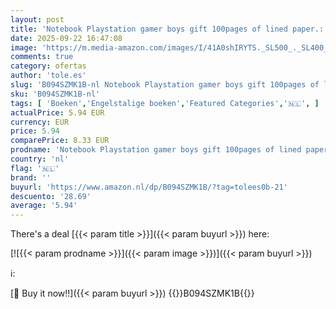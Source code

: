```yaml
---
layout: post
title: 'Notebook Playstation gamer boys gift 100pages of lined paper.: Notebook playstation'
date: 2025-09-22 16:47:08
image: 'https://m.media-amazon.com/images/I/41A0shIRYTS._SL500_._SL400_.jpg'
comments: true
category: ofertas
author: 'tole.es'
slug: 'B094SZMK1B-nl Notebook Playstation gamer boys gift 100pages of lined...'
sku: 'B094SZMK1B-nl'
tags: [ 'Boeken','Engelstalige boeken','Featured Categories','🇳🇱', ]
actualPrice: 5.94 EUR
currency: EUR
price: 5.94
comparePrice: 8.33 EUR
prodname: 'Notebook Playstation gamer boys gift 100pages of lined paper.: Notebook playstation'
country: 'nl'
flag: '🇳🇱'
brand: ''
buyurl: 'https://www.amazon.nl/dp/B094SZMK1B/?tag=tolees0b-21'
descuento: '28.69'
average: '5.94'
---
```


There's a deal [{{< param title >}}]({{< param buyurl >}})  here:

[![{{< param prodname >}}]({{< param image >}})]({{< param buyurl >}})

ℹ️:


[🛒 Buy it now!!]({{< param buyurl >}})
{{<world>}}B094SZMK1B{{</world>}}
